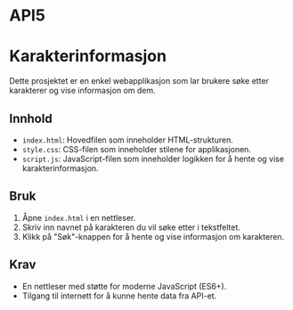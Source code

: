 # API5
 # Karakterinformasjon

Dette prosjektet er en enkel webapplikasjon som lar brukere søke etter karakterer og vise informasjon om dem.

## Innhold

- `index.html`: Hovedfilen som inneholder HTML-strukturen.
- `style.css`: CSS-filen som inneholder stilene for applikasjonen.
- `script.js`: JavaScript-filen som inneholder logikken for å hente og vise karakterinformasjon.

## Bruk

1. Åpne `index.html` i en nettleser.
2. Skriv inn navnet på karakteren du vil søke etter i tekstfeltet.
3. Klikk på "Søk"-knappen for å hente og vise informasjon om karakteren.

## Krav

- En nettleser med støtte for moderne JavaScript (ES6+).
- Tilgang til internett for å kunne hente data fra API-et.